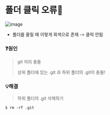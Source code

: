 # 폴더 클릭 오류📁

![image](https://user-images.githubusercontent.com/90364684/210840169-839ab441-9e77-4e4c-9f04-5e596f5417f9.png)
- 폴더를 올릴 때 이렇게 회색으로 존재 -> 클릭 안됨

### ❓원인
> git 끼리 충돌
> 
> 상위 폴더에 있는 .git 과 하위 폴더의  .git이 충돌!

### 💡해결
> 하위 폴더의 .git 삭제하기
```
$ rm -rf .git
```
